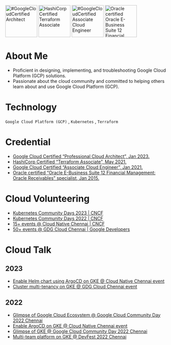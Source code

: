 [<img src="https://templates.images.credential.net/16590181582433100721069374350922.png" alt="#GoogleCloudCertified Architect" width="100px" height="100px"/>](https://www.credential.net/9912e793-3443-4106-ae12-d68b9a5c7cf8)
[<img src="https://images.credly.com/size/680x680/images/99289602-861e-4929-8277-773e63a2fa6f/image.png" alt="HashiCorp Certified Terraform Associate" width="100px" height="100px"/>](https://www.credly.com/badges/0a7d6791-e971-4dac-b8f3-fe02701d5bbe)
[<img src="https://templates.images.credential.net/16590187933301617801540872729153.png" alt="#GoogleCloudCertified Associate Cloud Engineer" width="100px" height="100px"/>](https://www.credential.net/2cfd4c7d-21d5-45e4-bdb0-deeb44ff8a5e)
[<img src="https://images.credly.com/size/680x680/images/e9f394a5-e65a-4116-b8a8-9818ed6ba30f/Oracle_Specialist_Badge__1_.png" alt="Oracle certified Oracle E-Business Suite 12 Financial Management Oracle Receivables" width="100px" height="100px"/>](https://www.credly.com/badges/b9966f68-8bba-4df9-870b-f21f7241313b)

# About Me
- Proficient in designing, implementing, and troubleshooting Google Cloud Platform (GCP) solutions.
- Passionate about the cloud community and committed to helping others learn about and use Google Cloud Platform (GCP).
  
# Technology
`Google Cloud Platform (GCP)` , `Kubernetes` , `Terraform`

# Credential
- [Google Cloud Certified “Professional Cloud Architect”, Jan 2023.](https://www.credential.net/9912e793-3443-4106-ae12-d68b9a5c7cf8)
- [HashiCorp Certified “Terraform Associate”, May 2021.](https://www.credly.com/badges/0a7d6791-e971-4dac-b8f3-fe02701d5bbe)
- [Google Cloud Certified “Associate Cloud Engineer”, Jan 2021.](https://www.credential.net/2cfd4c7d-21d5-45e4-bdb0-deeb44ff8a5e)
- [Oracle certified “Oracle E-Business Suite 12 Financial Management: Oracle Receivables” specialist, Jan 2015.](https://www.credly.com/badges/b9966f68-8bba-4df9-870b-f21f7241313b)

# Cloud Volunteering
- [Kubernetes Community Days 2023 \| CNCF](https://www.credly.com/badges/238b0ecc-2d8a-4cc2-8030-c4bffca5a378)
- [Kubernetes Community Days 2022 \| CNCF](https://www.credly.com/badges/88c72f1b-eecf-42b6-a688-3b2aee53f584)
- [15+ events @ Cloud Native Chennai \| CNCF](https://community.cncf.io/chennai/)
- [50+ events @ GDG Cloud Chennai \| Google Developers](https://community.cncf.io/chennai/)

# Cloud Talk
## 2023
- [Enable Helm chart using ArgoCD on GKE @ Cloud Native Chennai event
](https://community.cncf.io/events/details/cncf-chennai-presents-enable-helm-chart-using-argocd-on-google-kubernetes-engine-gke/)
- [Cluster multi-tenancy on GKE @ GDG Cloud Chennai event](https://community.cncf.io/events/details/cncf-chennai-presents-enable-helm-chart-using-argocd-on-google-kubernetes-engine-gke/)

## 2022
- [Glimpse of Google Cloud Ecosystem @ Google Cloud Community Day 2022 Chennai](https://gdg.community.dev/events/details/google-gdg-cloud-chennai-presents-google-cloud-community-day-2022-chennai/)
- [Enable ArgoCD on GKE @ Cloud Native Chennai event](https://gdg.community.dev/events/details/google-gdg-cloud-chennai-presents-google-cloud-community-day-2022-chennai/)
- [Glimpse of GKE @ Google Cloud Community Day 2022 Chennai](https://gdg.community.dev/events/details/google-gdg-cloud-chennai-presents-google-cloud-community-day-2022-chennai/)
- [Multi-team platform on GKE @ DevFest 2022 Chennai](https://devfest.gdgchennai.in/agenda)

